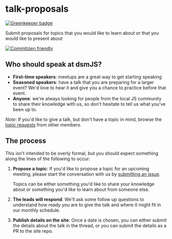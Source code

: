 # talk-proposals

[![Greenkeeper badge](https://badges.greenkeeper.io/dsmjs/talk-proposals.svg)](https://greenkeeper.io/)

Submit proposals for topics that you would like to learn about or that you would
like to present about

[![Commitizen friendly](https://img.shields.io/badge/commitizen-friendly-brightgreen.svg)](http://commitizen.github.io/cz-cli/)

## Who should speak at dsmJS?

* __First-time speakers__: meetups are a great way to get starting speaking
* __Seasoned speakers__: have a talk that you are preparing for a larger event? We'd
  love to hear it and give you a chance to practice before that event.
* __Anyone__: we're always looking for people from the local JS community to share
  their knowledge with us, so don't hesitate to tell us what you've been up to.

_Note_: If you'd like to give a talk, but don't have a topic in mind, browse the
[topic requests](https://github.com/dsmjs/talk-proposals/issues?utf8=%E2%9C%93&q=is%3Aopen+is%3Aissue+label%3A%22topic+request%22)
from other members.

## The process

This isn't intended to be overly formal, but you should expect something along the
lines of the following to occur:

1. __Propose a topic__: If you'd like to propose a topic for an upcoming meeting,
   please start the conversation with us by [submitting an issue](https://github.com/dsmjs/talk-proposals/issues).

   Topics can be either something you'd like to share your knowledge about or
   something you'd like to learn about from someone else.
1. __The leads will respond__: We'll ask some follow up questions to
   understand how ready you are to give the talk and where it might fit in our
   monthly schedule.
1. __Publish details on the site__: Once a date is chosen, you can either submit
   the details about the talk in the thread, or you can submit the details as a
   PR to the site repo.
